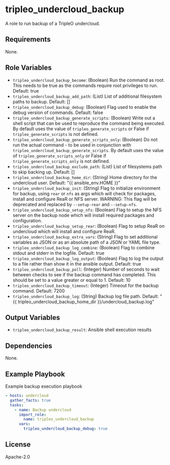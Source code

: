 tripleo_undercloud_backup
=========================

A role to run backup of a TripleO undercloud.

Requirements
------------

None.

Role Variables
--------------

* `tripleo_undercloud_backup_become`: (Boolean) Run the command as root. This needs to be true as the commands require root privileges to run. Default: true
* `tripleo_undercloud_backup_add_path`: (List) List of additional filesystem paths to backup. Default: []
* `tripleo_undercloud_backup_debug`: (Boolean) Flag used to enable the debug version of commands. Default: false
* `tripleo_undercloud_backup_generate_scripts`: (Boolean) Write out a shell script that can be used to reproduce the command being executed. By default uses the value of `tripleo_generate_scripts` or False if `tripleo_generate_scripts` is not defined.
* `tripleo_undercloud_backup_generate_scripts_only`: (Boolean) Do not run the actual command - to be used in conjunction with `tripleo_undercloud_backup_generate_scripts`. By default uses the value of `tripleo_generate_scripts_only` or False if `tripleo_generate_scripts_only` is not defined.
* `tripleo_undercloud_backup_exclude_path`: (List) List of filesystems path to skip backing up. Default: []
* `tripleo_undercloud_backup_home_dir`: (String) Home directory for the undercloud user. Default: "{{ ansible_env.HOME }}"
* `tripleo_undercloud_backup_init`: (String) Flag to initialize environment for backup, using `rear` or `nfs` as args which will check for packages, install and configure ReaR or NFS server. WARNING: This flag will be deprecated and replaced by `--setup-rear` and `--setup-nfs`.
* `tripleo_undercloud_backup_setup_nfs`: (Boolean) Flag to setup the NFS server on the backup node which will install required packages and configuration.
* `tripleo_undercloud_backup_setup_rear`: (Boolean) Flag to setup ReaR on undercloud which will install and configure ReaR.
* `tripleo_undercloud_backup_extra_vars`: (String) Flag to set additional variables as JSON or as an absolute path of a JSON or YAML file type.
* `tripleo_undercloud_backup_log_combine`: (Boolean) Flag to combine stdout and stderr in the logfile. Default: true
* `tripleo_undercloud_backup_log_output`: (Boolean) Flag to log the output to a file rather than show it in the ansible output. Default: true
* `tripleo_undercloud_backup_poll`: (Integer) Number of seconds to wait between checks to see if the backup command has completed. This should be set to a value greater or equal to 1. Default: 10
* `tripleo_undercloud_backup_timeout`: (Integer) Timeout for the backup command. Default: 7200
* `tripleo_undercloud_backup_log`: (String) Backup log file path. Default: "{{ tripleo_undercloud_backup_home_dir }}/undercloud_backup.log"

Output Variables
----------------

* `tripleo_undercloud_backup_result`: Ansible shell execution results

Dependencies
------------

None.

Example Playbook
----------------

Example backup execution playbook

```yaml
- hosts: undercloud
  gather_facts: true
  tasks:
    - name: Backup undercloud
      import_role:
        name: tripleo_undercloud_backup
      vars:
        tripleo_undercloud_backup_debug: true
```

License
-------

Apache-2.0
